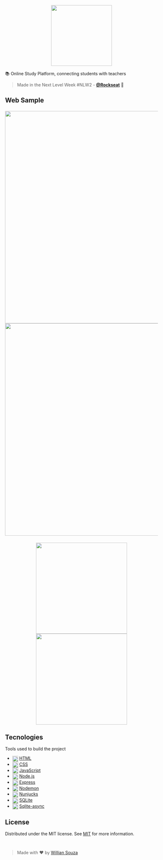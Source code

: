 
<h3 align="center">
  <img width="200px" src="https://user-images.githubusercontent.com/45835144/89571292-ca5cd280-d7fd-11ea-90da-878508d2cb59.png" alt="">
</h3>

:books: Online Study Platform, connecting students with teachers
> Made in the Next Level Week #NLW2 - [**@Rockseat**](https://rocketseat.com.br) :rocket:

## Web Sample

<h3 align="center">
  <img width="700px" src="https://user-images.githubusercontent.com/45835144/89561796-6501e500-d7ef-11ea-9861-68af5425e273.PNG" alt="">
  <img width="700px" src="https://user-images.githubusercontent.com/45835144/89561813-6fbc7a00-d7ef-11ea-8a5a-2e5e440a2a1a.PNG" alt="">
</h3>
<h3 align="center">
  <img width="300px" src="https://user-images.githubusercontent.com/45835144/89570370-7c939a80-d7fc-11ea-9ea3-5b735500bcb5.PNG" alt="">
  <img width="300px" src="https://user-images.githubusercontent.com/45835144/89570619-d85e2380-d7fc-11ea-90ef-9ad8e266231b.PNG" alt="">
</h3>

## Tecnologies

Tools used to build the project

- <img width="19px" src="https://i.imgur.com/RqX3s9n.png" align="center"> [HTML](https://www.w3schools.com/html/)
- <img width="19px" src="https://i.imgur.com/drsEOWR.png" align="center"> [CSS](https://www.w3schools.com/css/)
- <img width="19px" src="https://i.imgur.com/JUjMjge.png" align="center"> [JavaScript](https://www.javascript.com/)
- <img width="19px" src="https://i.imgur.com/hKegHOy.png" align="center"> [Node.js](https://nodejs.org/en/)
- <img width="19px" src="https://i.imgur.com/h0N8BYQ.png" align="center"> [Express](https://expressjs.com/)
- <img width="19px" src="https://i.imgur.com/CN7fAiB.png" align="center"> [Nodemon](https://github.com/remy/nodemon)
- <img width="19px" src="https://i.imgur.com/bKytjjR.png" align="center"> [Nunjucks](https://github.com/mozilla/nunjucks)
- <img width="19px" src="https://i.imgur.com/EnUhB1F.png" align="center"> [SQLite](https://www.sqlite.org/index.html)
- <img width="19px" src="https://i.imgur.com/v1j4EaQ.png" align="center"> [Sqlite-async](https://www.npmjs.com/package/sqlite-async)

 ## License

Distributed under the MIT license. See [MIT](https://github.com/WillianSz/NLW2-Proffy/blob/master/LICENSE) for more information.

<br>

> Made with :heart: by [Willian Souza](https://www.linkedin.com/in/willian-souza-386643186/)
